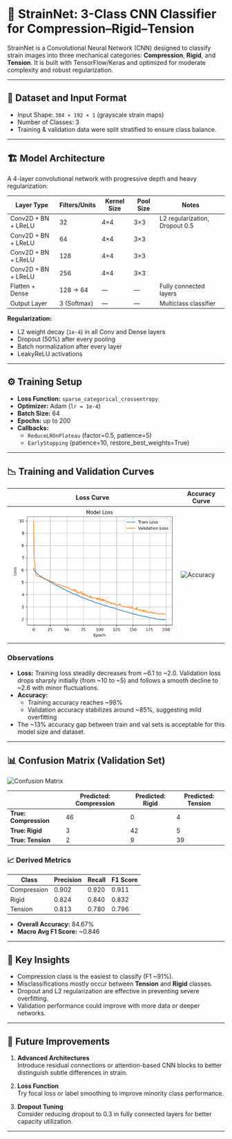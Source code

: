 # 🧠 StrainNet: 3-Class CNN Classifier for Compression–Rigid–Tension

StrainNet is a Convolutional Neural Network (CNN) designed to classify strain images into three mechanical categories: **Compression**, **Rigid**, and **Tension**. It is built with TensorFlow/Keras and optimized for moderate complexity and robust regularization.

---

## 📁 Dataset and Input Format

- Input Shape: `384 × 192 × 1` (grayscale strain maps)
- Number of Classes: 3
- Training & validation data were split stratified to ensure class balance.

---

## 🏗️ Model Architecture

A 4-layer convolutional network with progressive depth and heavy regularization:

| Layer Type       | Filters/Units | Kernel Size | Pool Size | Notes                        |
|------------------|---------------|-------------|-----------|------------------------------|
| Conv2D + BN + LReLU | 32         | 4×4         | 3×3       | L2 regularization, Dropout 0.5 |
| Conv2D + BN + LReLU | 64         | 4×4         | 3×3       |                              |
| Conv2D + BN + LReLU | 128        | 4×4         | 3×3       |                              |
| Conv2D + BN + LReLU | 256        | 4×4         | 3×3       |                              |
| Flatten + Dense  | 128 → 64     | —           | —         | Fully connected layers       |
| Output Layer     | 3 (Softmax)  | —           | —         | Multiclass classifier        |

**Regularization:**
- L2 weight decay (`1e-4`) in all Conv and Dense layers
- Dropout (50%) after every pooling
- Batch normalization after every layer
- LeakyReLU activations

---

## ⚙️ Training Setup

- **Loss Function:** `sparse_categorical_crossentropy`
- **Optimizer:** Adam (`lr = 1e-4`)
- **Batch Size:** 64
- **Epochs:** up to 200
- **Callbacks:**
  - `ReduceLROnPlateau` (factor=0.5, patience=5)
  - `EarlyStopping` (patience=10, restore_best_weights=True)

---

## 📉 Training and Validation Curves

| Loss Curve | Accuracy Curve |
|------------|----------------|
| ![Loss](images/tv_loss.png) | ![Accuracy](./path_to_images/train_val_accuracy.png) |

### Observations

- **Loss:** Training loss steadily decreases from ~6.1 to ~2.0. Validation loss drops sharply initially (from ~10 to ~5) and follows a smooth decline to ~2.6 with minor fluctuations.
- **Accuracy:** 
  - Training accuracy reaches ~98%
  - Validation accuracy stabilizes around ~85%, suggesting mild overfitting
- The ~13% accuracy gap between train and val sets is acceptable for this model size and dataset.

---

## 📊 Confusion Matrix (Validation Set)

![Confusion Matrix](./path_to_images/confusion_matrix.png)

|               | Predicted: Compression | Predicted: Rigid | Predicted: Tension |
|---------------|------------------------|------------------|--------------------|
| **True: Compression** | 46                     | 0                | 4                  |
| **True: Rigid**       | 3                      | 42               | 5                  |
| **True: Tension**     | 2                      | 9                | 39                 |

### 📈 Derived Metrics

| Class       | Precision | Recall | F1 Score |
|-------------|-----------|--------|----------|
| Compression | 0.902     | 0.920  | 0.911    |
| Rigid       | 0.824     | 0.840  | 0.832    |
| Tension     | 0.813     | 0.780  | 0.796    |

- **Overall Accuracy:** 84.67%
- **Macro Avg F1 Score:** ~0.846

---

## 📌 Key Insights

- Compression class is the easiest to classify (F1 ~91%).
- Misclassifications mostly occur between **Tension** and **Rigid** classes.
- Dropout and L2 regularization are effective in preventing severe overfitting.
- Validation performance could improve with more data or deeper networks.

---

## 🔧 Future Improvements

1. **Advanced Architectures**  
   Introduce residual connections or attention-based CNN blocks to better distinguish subtle differences in strain.

2. **Loss Function**  
   Try focal loss or label smoothing to improve minority class performance.

3. **Dropout Tuning**  
   Consider reducing dropout to 0.3 in fully connected layers for better capacity utilization.

---


